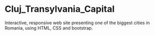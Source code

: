 # Cluj_Transylvania_Capital
Interactive, responsive web site presenting one of the biggest cities in Romania, using HTML, CSS and bootstrap.
